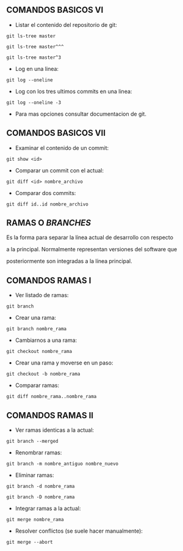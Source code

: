 ## COMANDOS BASICOS VI

* Listar el contenido del repositorio de git:

 `git ls-tree master`

 `git ls-tree master^^^`

 `git ls-tree master^3`

* Log en una linea:

 `git log --oneline`

* Log con los tres ultimos commits en una linea:

 `git log --oneline -3`

* Para mas opciones consultar documentacion de git.

## COMANDOS BASICOS VII

  * Examinar el contenido de un commit:

   `git show <id>`

  * Comparar un commit con el actual:

   `git diff <id> nombre_archivo`

  * Comparar dos commits:

   `git diff id..id nombre_archivo`

## RAMAS O *BRANCHES*

  Es la forma para separar la línea actual de desarrollo con respecto

  a la principal. Normalmente representan versiones del software que

  posteriormente son integradas a la línea principal.

## COMANDOS RAMAS I

 * Ver listado de ramas:

  `git branch`

 * Crear una rama:

  `git branch nombre_rama`

 * Cambiarnos a una rama:

  `git checkout nombre_rama`

 * Crear una rama y moverse en un paso:

  `git checkout -b nombre_rama`

 * Comparar ramas:

  `git diff nombre_rama..nombre_rama`

## COMANDOS RAMAS II

 * Ver ramas identicas a la actual:

  `git branch --merged`

 * Renombrar ramas:

  `git branch -m nombre_antiguo nombre_nuevo`

 * Eliminar ramas:

  `git branch -d nombre_rama`

  `git branch -D nombre_rama`

 * Integrar ramas a la actual:

  `git merge nombre_rama`

 * Resolver conflictos (se suele hacer manualmente):

  `git merge --abort`
